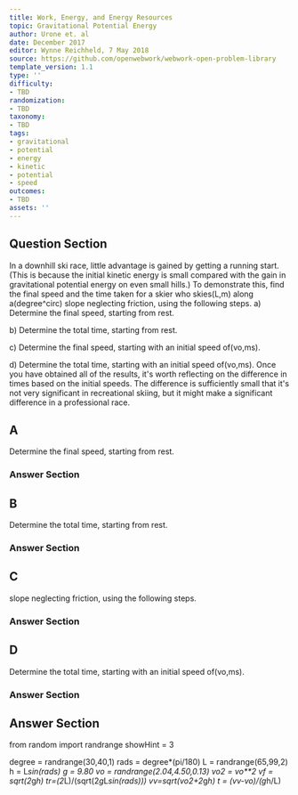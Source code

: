 ```yaml
---
title: Work, Energy, and Energy Resources
topic: Gravitational Potential Energy
author: Urone et. al
date: December 2017
editor: Wynne Reichheld, 7 May 2018
source: https://github.com/openwebwork/webwork-open-problem-library
template_version: 1.1
type: ''
difficulty:
- TBD
randomization:
- TBD
taxonomy:
- TBD
tags:
- gravitational
- potential
- energy
- kinetic
- potential
- speed
outcomes:
- TBD
assets: ''
---
```


## Question Section 

In a downhill ski race, little advantage is gained by getting a running start. (This is because the initial kinetic energy is small compared with the gain in gravitational potential energy on even small hills.) To demonstrate this, find the final speed and the time taken for a skier who skies(L,m) along a(degree^circ) slope neglecting friction, using the following steps.
a) Determine the final speed, starting from rest. 
 
b) Determine the total time, starting from rest. 
 
c) Determine the final speed, starting with an initial speed of(vo,ms). 
 
d) Determine the total time, starting with an initial speed of(vo,ms). 
Once you have obtained all of the results, it's worth reflecting on the difference in times based on the initial speeds. The difference is sufficiently small that it's not very significant in recreational skiing, but it might make a significant difference in a professional race.

## A
Determine the final speed, starting from rest. 
### Answer Section
## B
Determine the total time, starting from rest. 
### Answer Section
## C
slope neglecting friction, using the following steps.
### Answer Section
## D
Determine the total time, starting with an initial speed of(vo,ms). 
### Answer Section


## Answer Section

from random import randrange
showHint = 3

degree = randrange(30,40,1)
rads = degree*(pi/180)
L = randrange(65,99,2)
h = L*sin(rads)
g = 9.80
vo = randrange(2.04,4.50,0.13)
vo2 = vo**2
vf = sqrt(2*g*h)
tr=(2*L)/(sqrt(2*g*L*sin(rads)))
vv=sqrt(vo2+2*g*h)
t = (vv-vo)/(g*h/L)